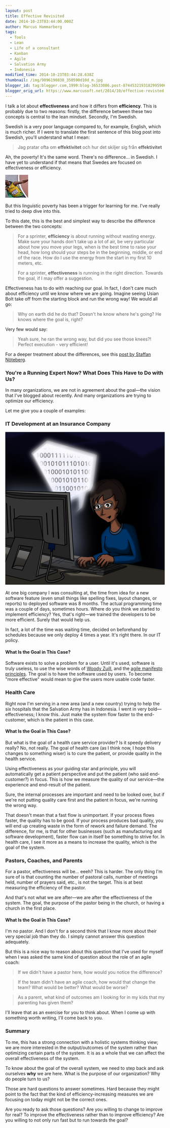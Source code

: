 ```yaml
---
layout: post
title: Effective Revisited
date: 2014-10-23T03:44:00.000Z
author: Marcus Hammarberg
tags:
  - Tools
  - Lean
  - Life of a consultant
  - Kanban
  - Agile
  - Salvation Army
  - Indonesia
modified_time: 2014-10-23T03:44:28.638Z
thumbnail: /img/9096190838_350590d10d_m.jpg
blogger_id: tag:blogger.com,1999:blog-36533086.post-8744532193182995906
blogger_orig_url: https://www.marcusoft.net/2014/10/effective-revisted.html
---
```


I talk a lot about **effectiveness** and how it differs from **efficiency**. This is probably due to two reasons: firstly, the difference between these two concepts is central to the lean mindset. Secondly, I'm Swedish.

Swedish is a very poor language compared to, for example, English, which is much richer. If I were to translate the first sentence of this blog post into Swedish, you'll understand what I mean:

> Jag pratar ofta om **effektivitet** och hur det skiljer sig från **effektivitet**

Ah, the poverty! It's the same word. There's no difference... in Swedish. I have yet to understand if that means that Swedes are focused on effectiveness or efficiency.

![A picture](/img/9096190838_350590d10d_m.jpg)

But this linguistic poverty has been a trigger for learning for me. I've really tried to deep dive into this.

To this date, this is the best and simplest way to describe the difference between the two concepts:

> For a sprinter, **efficiency** is about running without wasting energy. Make sure your hands don't take up a lot of air, be very particular about how you move your legs, when is the best time to raise your head, how long should your steps be in the beginning, middle, or end of the race. How do I use the energy from the start in my first 10 meters, etc.
>
> For a sprinter, **effectiveness** is running in the right direction. Towards the goal, if I may offer a suggestion.

Effectiveness has to do with reaching our goal. In fact, I don't care much about efficiency until we know where we are going. Imagine seeing Usian Bolt take off from the starting block and run the wrong way! We would all go:

> Why on earth did he do that? Doesn't he know where he's going? He knows where the goal is, right?

Very few would say:

> Yeah sure, he ran the wrong way, but did you see those knees?! Perfect execution - very efficient!

For a deeper treatment about the differences, see this [post by Staffan Nöteberg](http://blog.staffannoteberg.com/2014/06/12/efficiency-productivity-and-effectiveness/).

### You're a Running Expert Now? What Does This Have to Do with Us?

In many organizations, we are not in agreement about the goal—the vision that I've blogged about recently. And many organizations are trying to optimize our efficiency.

Let me give you a couple of examples:

### IT Development at an Insurance Company

![Programmer ink](/img/computer_programmer__ink_by_doctormo-d5q4fm1.png)

At one big company I was consulting at, the time from idea for a new software feature (even small things like spelling fixes, layout changes, or reports) to deployed software was 8 months. The actual programming time was a couple of days, sometimes hours. Where do you think we started to implement efficiency? Yes, that's right—we trained the developers to be more efficient. Surely that would help us.

In fact, a lot of the time was waiting time, decided on beforehand by schedules because we only deploy 4 times a year. It's right there. In our IT policy.

#### What Is the Goal in This Case?

Software exists to solve a problem for a user. Until it's used, software is truly useless, to use the wise words of [Woody Zuill](http://zuill.us/WoodyZuill/2012/09/16/agile-maxims-presentation-at-agile-open-socal-2012/), and the [agile manifesto principles](http://agilemanifesto.org/principles.html). The goal is to have the software used by users. To become "more effective" would mean to give the users more usable code faster.

### Health Care

Right now I'm serving in a new area (and a new country) trying to help the six hospitals that the Salvation Army has in Indonesia. I went in very bold—effectiveness; I know this. Just make the system flow faster to the end-customer, which is the patient in this case.

#### What Is the Goal in This Case?

But what is the goal of a health care service provider? Is it speedy delivery really? No, not really. The goal of health care (as I think now, I hope this changes to something wiser) is to cure the patient, or provide quality in the health service.

Using effectiveness as your guiding star and principle, you will automatically get a patient perspective and put the patient (who said end-customer?) in focus. This is how we measure the quality of our service—the experience and end-result of the patient.

Sure, the internal processes are important and need to be looked over, but if we're not putting quality care first and the patient in focus, we're running the wrong way.

That doesn't mean that a fast flow is unimportant. If your process flows faster, the quality has to be good. If your process produces bad quality, you will end up creating waste in the form of rework and failure demand. The difference, for me, is that for other businesses (such as manufacturing and software development), faster flow can in itself be something to strive for. In health care, I see it more as a means to increase the quality, which is the goal of the system.

### Pastors, Coaches, and Parents

For a pastor, effectiveness will be... eeeh? This is harder. The only thing I'm sure of is that counting the number of pastoral calls, number of meetings held, number of prayers said, etc., is not the target. This is at best measuring the efficiency of the pastor.

And that's not what we are after—we are after the effectiveness of the system. The goal, the purpose of the pastor being in the church, or having a church in the first place.

#### What Is the Goal in This Case?

I'm no pastor. And I don't for a second think that I know more about their very special job than they do. I simply cannot answer this question adequately.

But this is a nice way to reason about this question that I've used for myself when I was asked the same kind of question about the role of an agile coach:

> If we didn't have a pastor here, how would you notice the difference?

> If the team didn't have an agile coach, how would that change the team? What would be better? What would be worse?

> As a parent, what kind of outcomes am I looking for in my kids that my parenting has given them?

I'll leave that as an exercise for you to think about. When I come up with something worth writing, I'll come back to you.

### Summary

To me, this has a strong connection with a holistic systems thinking view; we are more interested in the output/outcomes of the system rather than optimizing certain parts of the system. It is as a whole that we can affect the overall effectiveness of the system.

To know about the goal of the overall system, we need to step back and ask ourselves **why** we are here. What is the purpose of our organization? Why do people turn to us?

Those are hard questions to answer sometimes. Hard because they might point to the fact that the kind of efficiency-increasing measures we are focusing on today might not be the correct ones.

Are you ready to ask those questions? Are you willing to change to improve for real? To improve the effectiveness rather than to improve efficiency? Are you willing to not only run fast but to run towards the goal?
